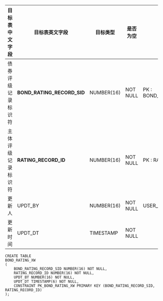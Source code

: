 <!--sec data-title="债券评级映射表" data-id="section0" data-show=true ces-->

| 目标表中文字段   | 目标表英文字段                    | 目标类型       | 是否为空     | 备注                                       |
| --------- | -------------------------- | ---------- | -------- | ---------------------------------------- |
| 债券评级记录标识符 | **BOND_RATING_RECORD_SID** | NUMBER(16) | NOT NULL | PK :  BOND_RATING_RECORD.BOND_RATING_RECORD_SID |
| 主体评级记录标识符 | **RATING_RECORD_ID**       | NUMBER(16) | NOT NULL | PK :    RATING_RECORD.RATING_RECORD_ID   |
| 更新人       | UPDT_BY                    | NUMBER(16) | NOT NULL | USER_BASICINFO.USER_ID                   |
| 更新时间      | UPDT_DT                    | TIMESTAMP  | NOT NULL |                                          |

<!--endsec-->

<!--sec data-title="DDL" data-id="section1" data-show=true ces-->

    CREATE TABLE
    BOND_RATING_XW
    (
        BOND_RATING_RECORD_SID NUMBER(16) NOT NULL,
        RATING_RECORD_ID NUMBER(16) NOT NULL,
        UPDT_BY NUMBER(16) NOT NULL,
        UPDT_DT TIMESTAMP(6) NOT NULL,
        CONSTRAINT PK_BOND_RATING_XW PRIMARY KEY (BOND_RATING_RECORD_SID, RATING_RECORD_ID)
    );

<!--endsec-->
